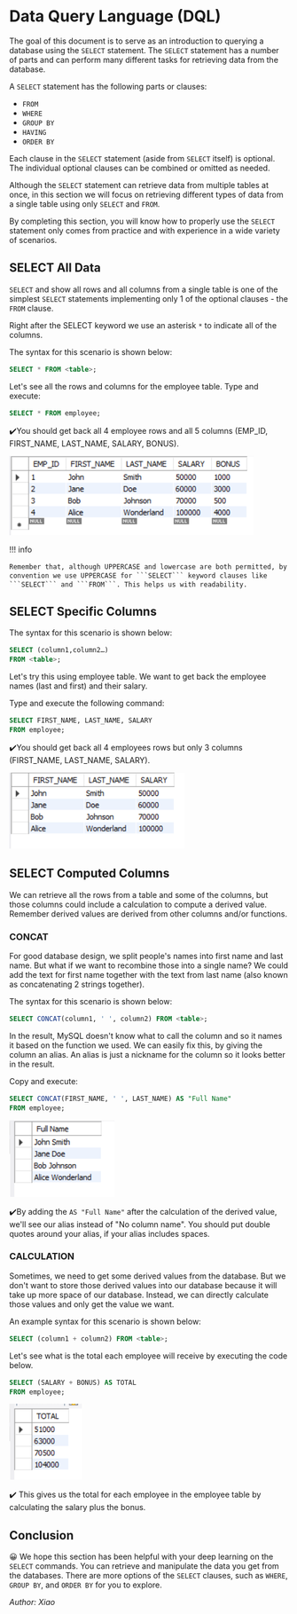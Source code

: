 # Data Query Language (DQL)

The goal of this document is to serve as an introduction to querying a database using the ```SELECT``` statement. The ```SELECT``` statement has a number of parts and can perform many different tasks for retrieving data from the database.

A ```SELECT``` statement has the following parts or clauses:

- ```FROM```
- ```WHERE```
- ```GROUP BY```
- ```HAVING```
- ```ORDER BY```

Each clause in the ```SELECT``` statement (aside from ```SELECT``` itself) is optional. The individual optional clauses can be combined or omitted as needed.

Although the ```SELECT``` statement can retrieve data from multiple tables at once, in this section we will focus on retrieving different types of data from a single table using only ```SELECT``` and ```FROM```.

By completing this section, you will know how to properly use the ```SELECT``` statement only comes from practice and with experience in a wide variety of scenarios.

## SELECT All Data

```SELECT``` and show all rows and all columns from a single table is one of the simplest ```SELECT``` statements implementing only 1 of the optional clauses - the ```FROM``` clause.

Right after the SELECT keyword we use an asterisk ```*``` to indicate all of the columns.

The syntax for this scenario is shown below:

```sql
SELECT * FROM <table>;
```

Let's see all the rows and columns for the employee table. Type and execute:

```sql
SELECT * FROM employee;
```

✔️You should get back all 4 employee rows and all 5 columns (EMP_ID, FIRST_NAME, LAST_NAME, SALARY, BONUS).

![Image title](./images/select_all.png)

!!! info

    Remember that, although UPPERCASE and lowercase are both permitted, by convention we use UPPERCASE for ```SELECT``` keyword clauses like ```SELECT``` and ```FROM```. This helps us with readability.

## SELECT Specific Columns

The syntax for this scenario is shown below:

```sql
SELECT (column1,column2…)
FROM <table>;
```

Let's try this using employee table. We want to get back the employee names (last and first) and their salary.

Type and execute the following command:

```sql
SELECT FIRST_NAME, LAST_NAME, SALARY 
FROM employee;
```

✔️You should get back all 4 employees rows but only 3 columns (FIRST_NAME, LAST_NAME, SALARY).

![Image title](./images/select_specific_cols.png)

## SELECT Computed Columns

We can retrieve all the rows from a table and some of the columns, but those columns could include a calculation to compute a derived value.
Remember derived values are derived from other columns and/or functions.

### CONCAT

For good database design, we split people's names into first name and last name. But what if we want to recombine those into a single name? We could add the text for first name together with the text from last name (also known as concatenating 2 strings together).

The syntax for this scenario is shown below:

```sql
SELECT CONCAT(column1, ' ', column2) FROM <table>;
```

In the result, MySQL doesn't know what to call the column and so it names it based on the function we used. We can easily fix this, by giving the column an alias. An alias is just a nickname for the column so it looks better in the result.

Copy and execute:

```sql
SELECT CONCAT(FIRST_NAME, ' ', LAST_NAME) AS "Full Name" 
FROM employee;
```

![Image title](./images/concat.png)

✔️By adding the ```AS "Full Name"``` after the calculation of the derived value, we'll see our alias instead of "No column name". You should put double quotes around your alias, if your alias includes spaces.

### CALCULATION

Sometimes, we need to get some derived values from the database. But we don't want to store those derived values into our database because it will take up more space of our database. Instead, we can directly calculate those values and only get the value we want. 

An example syntax for this scenario is shown below:

```sql
SELECT (column1 + column2) FROM <table>;
```

Let's see what is the total each employee will receive by executing the code below.

```sql
SELECT (SALARY + BONUS) AS TOTAL
FROM employee;
```

![Image title](./images/select_cal.png)

✔️ This gives us the total for each employee in the employee table by calculating the salary plus the bonus.

## Conclusion

😀 We hope this section has been helpful with your deep learning on the ```SELECT``` commands. You can retrieve and manipulate the data you get from the databases. There are more options of the ```SELECT``` clauses, such as ```WHERE```, ```GROUP BY```, and ```ORDER BY``` for you to explore.

_Author: Xiao_